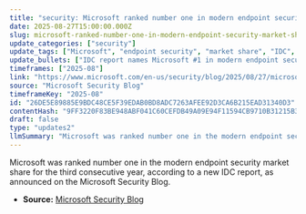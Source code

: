 ```yaml
---
title: "security: Microsoft ranked number one in modern endpoint security market share third year in a row"
date: 2025-08-27T15:00:00.000Z
slug: microsoft-ranked-number-one-in-modern-endpoint-security-market-share-third-year-in-a-row
update_categories: ["security"]
update_tags: ["Microsoft", "endpoint security", "market share", "IDC", "Microsoft Security Blog", "modern endpoint", "cybersecurity", "2025"]
update_bullets: ["IDC report names Microsoft #1 in modern endpoint security market share.", "This marks the third year in a row Microsoft holds the top position.", "Announcement published on the Microsoft Security Blog.", "Highlights Microsoft's continued leadership in endpoint security market."]
timeframes: ["2025-08"]
link: "https://www.microsoft.com/en-us/security/blog/2025/08/27/microsoft-ranked-number-one-in-modern-endpoint-security-market-share-third-year-in-a-row/"
source: "Microsoft Security Blog"
timeframeKey: "2025-08"
id: "26DE5E89885E9BDC48CE5F39EDAB0BD8ADC7263AFEE92D3CA6B215EAD31340D3"
contentHash: "9FF3220F83BE948ABF041C60CEFDB49A09E94F11594CB9710B31215B3AB69D42"
draft: false
type: "updates2"
llmSummary: "Microsoft was ranked number one in the modern endpoint security market share for the third consecutive year, according to a new IDC report, as announced on the Microsoft Security Blog."
---
```


Microsoft was ranked number one in the modern endpoint security market share for the third consecutive year, according to a new IDC report, as announced on the Microsoft Security Blog.

- **Source:** [Microsoft Security Blog](https://www.microsoft.com/en-us/security/blog/2025/08/27/microsoft-ranked-number-one-in-modern-endpoint-security-market-share-third-year-in-a-row/)
